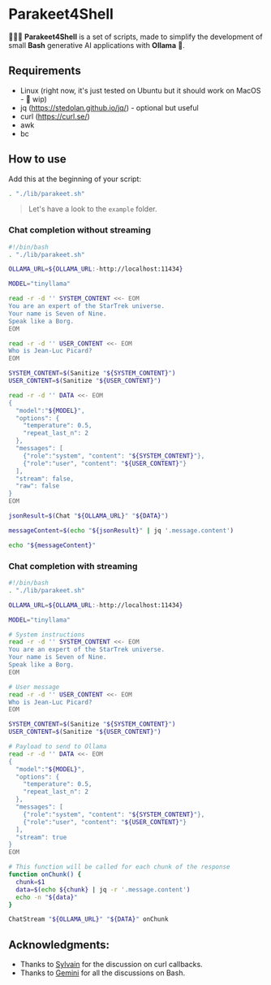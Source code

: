 # Parakeet4Shell

🦜🪺🐚 **Parakeet4Shell** is a set of scripts, made to simplify the development of small **Bash** generative AI applications with **Ollama** 🦙.

## Requirements

- Linux (right now, it's just tested on Ubuntu but it should work on MacOS - 🚧 wip)
- jq (https://stedolan.github.io/jq/) - optional but useful
- curl (https://curl.se/)
- awk
- bc

## How to use

Add this at the beginning of your script:

```bash
. "./lib/parakeet.sh"
```

> Let's have a look to the `example` folder.

### Chat completion without streaming

```bash
#!/bin/bash
. "./lib/parakeet.sh"

OLLAMA_URL=${OLLAMA_URL:-http://localhost:11434}

MODEL="tinyllama"

read -r -d '' SYSTEM_CONTENT <<- EOM
You are an expert of the StarTrek universe. 
Your name is Seven of Nine.
Speak like a Borg.
EOM

read -r -d '' USER_CONTENT <<- EOM
Who is Jean-Luc Picard?
EOM

SYSTEM_CONTENT=$(Sanitize "${SYSTEM_CONTENT}")
USER_CONTENT=$(Sanitize "${USER_CONTENT}")

read -r -d '' DATA <<- EOM
{
  "model":"${MODEL}",
  "options": {
    "temperature": 0.5,
    "repeat_last_n": 2
  },
  "messages": [
    {"role":"system", "content": "${SYSTEM_CONTENT}"},
    {"role":"user", "content": "${USER_CONTENT}"}
  ],
  "stream": false,
  "raw": false
}
EOM

jsonResult=$(Chat "${OLLAMA_URL}" "${DATA}")

messageContent=$(echo "${jsonResult}" | jq '.message.content')

echo "${messageContent}" 
```

### Chat completion with streaming

```bash
#!/bin/bash
. "./lib/parakeet.sh"

OLLAMA_URL=${OLLAMA_URL:-http://localhost:11434}

MODEL="tinyllama"

# System instructions
read -r -d '' SYSTEM_CONTENT <<- EOM
You are an expert of the StarTrek universe. 
Your name is Seven of Nine.
Speak like a Borg.
EOM

# User message
read -r -d '' USER_CONTENT <<- EOM
Who is Jean-Luc Picard?
EOM

SYSTEM_CONTENT=$(Sanitize "${SYSTEM_CONTENT}")
USER_CONTENT=$(Sanitize "${USER_CONTENT}")

# Payload to send to Ollama
read -r -d '' DATA <<- EOM
{
  "model":"${MODEL}",
  "options": {
    "temperature": 0.5,
    "repeat_last_n": 2
  },
  "messages": [
    {"role":"system", "content": "${SYSTEM_CONTENT}"},
    {"role":"user", "content": "${USER_CONTENT}"}
  ],
  "stream": true
}
EOM

# This function will be called for each chunk of the response
function onChunk() {
  chunk=$1
  data=$(echo ${chunk} | jq -r '.message.content')
  echo -n "${data}"
}

ChatStream "${OLLAMA_URL}" "${DATA}" onChunk
```

## Acknowledgments:

- Thanks to [Sylvain](https://github.com/swallez) for the discussion on curl callbacks.
- Thanks to [Gemini](https://gemini.google.com/app) for all the discussions on Bash.
